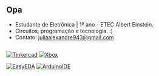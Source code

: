 ## Opa
- Estudante de Eletrônica | 1º ano - ETEC Albert Einstein.
- Circuitos, programação e tecnologia. :)
- Contato: juliaalexandre943@gmail.com
  

##

<div>

</a>
<div/>



[![Tinkercad](https://img.shields.io/badge/Tinkercad-0033A0?style=for-the-badge&logo=tinkercad&logoColor=white)](https://www.tinkercad.com/users/7gZDzmAFm3S)
[![Xbox](https://img.shields.io/badge/Xbox-107C10?style=for-the-badge&logo=xbox&logoColor=white)](https://www.xbox.com/pt-BR/play/user/JujubaGamer7634)

[![EasyEDA](https://img.shields.io/badge/EasyEDA-blue?logo=EasyEDA&logoColor=white)](https://oshwlab.com/juliaasantos/works)
[![ArduinoIDE](https://img.shields.io/badge/Arduino_IDE-00979D?style=for-the-badge&logo=arduino&logoColor=white)](https://forum.arduino.cc/u/eletricjujuba/summary)

  




